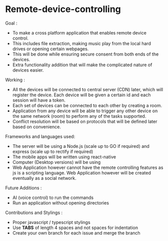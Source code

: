 # Remote-device-controlling

Goal : <br/>

* To make a cross platform application that enables remote device control. <br/>
* This includes file extraction, making music play from the local hard drives or opening certain webpages. <br/>
* This will be done while ensuring secure consent from both ends of the devices. <br/>
* Extra functionality addition that will make the complicated nature of devices easier. <br/>

Working : <br/>

* All the devices will be connected to central server (CDN) later, which will register the device. Each device will be given a certain id and each session will have a token.
* Each set of devices can be connected to each other by creating a room.
* Application from any device will be able to trigger any other device on the same network (room) to perform any of the tasks supported.
* Conflict resolution will be based on protocols that will be defined later based on convenience.

Frameworks and languages used: <br/>

* The server will be using a Node.js (scale up to GO if required) and express (scale up to rectify if required)
* The mobile apps will be written using react-native
* Computer (Desktop versions) will be using
* Web Application however cannot have the remote controlling features as js is a scripting language. Web Application however will be created eventually as a social network.


Future Additions :

* AI (voice control) to run the commands
* Run an application without opening directories


Contributions and Stylings :
* Proper javascript / typescript stylings
* Use **TABS** of length 4 spaces and not spaces for indentation
* Create your own branch for each issue and merge the branch

